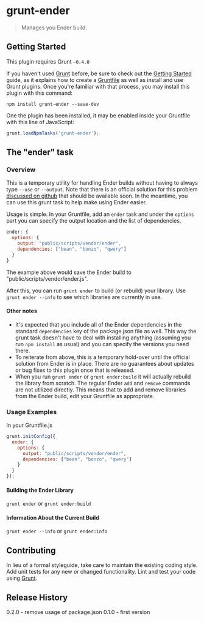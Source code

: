 # grunt-ender

> Manages you Ender build.

## Getting Started
This plugin requires Grunt `~0.4.0`

If you haven't used [Grunt](http://gruntjs.com/) before, be sure to check out the [Getting Started](http://gruntjs.com/getting-started) guide, as it explains how to create a [Gruntfile](http://gruntjs.com/sample-gruntfile) as well as install and use Grunt plugins. Once you're familiar with that process, you may install this plugin with this command:

```shell
npm install grunt-ender --save-dev
```

One the plugin has been installed, it may be enabled inside your Gruntfile with this line of JavaScript:

```js
grunt.loadNpmTasks('grunt-ender');
```

## The "ender" task

### Overview
This is a temporary utility for handling Ender builds without having to always type `--use` or `--output`. Note that there is an official solution for this problem [discussed on github](https://github.com/ender-js/Ender/issues/131) that should be available soon. In the meantime, you can use this grunt task to help make using Ender easier.

Usage is simple. In your Gruntfile, add an `ender` task and under the `options` part you can specify the output location and the list of dependencies.

```js
ender: {
  options: {
    output: "public/scripts/vendor/ender",
    dependencies: ["bean", "bonzo", "qwery"]
  }
}
```

The example above would save the Ender build to "public/scripts/vendor/ender.js".

After this, you can run `grunt ender` to build (or rebuild) your library. Use `grunt ender --info` to see which libraries are currently in use.

#### Other notes

- It's expected that you include all of the Ender dependencies in the standard `dependencies` key of the package.json file as well. This way the grunt task doesn't have to deal with installing anything (assuming you run `npm install` as usual) and you can specify the versions you need there.
- To reiterate from above, this is a temporary hold-over until the official solution from Ender is in place. There are no guarantees about updates or bug fixes to this plugin once that is released.
- When you run `grunt ender` or `grunt ender:build` it will actually rebuild the library from scratch. The regular Ender `add` and `remove` commands are not utilized directly. This means that to add and remove libraries from the Ender build, edit your Gruntfile as appropriate.

### Usage Examples

In your Gruntfile.js

```js
grunt.initConfig({
  ender: {
    options: {
      output: "public/scripts/vendor/ender",
      dependencies: ["bean", "bonzo", "qwery"]
    }
  }
});
```

#### Building the Ender Library

`grunt ender` or `grunt ender:build`

#### Information About the Current Build
`grunt ender --info` or `grunt ender:info`

## Contributing
In lieu of a formal styleguide, take care to maintain the existing coding style. Add unit tests for any new or changed functionality. Lint and test your code using [Grunt](http://gruntjs.com/).

## Release History
0.2.0 - remove usage of package.json
0.1.0 - first version
